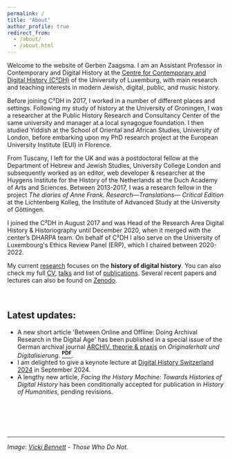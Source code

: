 ```yaml
---
permalink: /
title: "About"
author_profile: true
redirect_from: 
  - /about/
  - /about.html
---
```


Welcome to the website of Gerben Zaagsma. I am an Assistant Professor in Contemporary and Digital History at the [Centre for Contemporary and Digital History (C²DH)](https://www.c2dh.uni.lu/) of the University of Luxemburg, with main research and teaching interests in modern Jewish, digital, public, and music history.

Before joining C²DH in 2017, I worked in a number of different places and settings. Following my study of history at the University of Groningen, I was a researcher at the Public History Research and Consultancy Center of the same university and manager at a local synagogue foundation. I then studied Yiddish at the School of Oriental and African Studies, University of London, before embarking upon my PhD research project at the European University Institute (EUI) in Florence. 

From Tuscany, I left for the UK and was a postdoctoral fellow at the Department of Hebrew and Jewish Studies, University College London and subsequently worked as an editor, web developer & researcher at the Huygens Institute for the History of the Netherlands at the Duch Academy of Arts and Sciences. Between 2013-2017, I was a research fellow in the project _The diaries of Anne Frank. Research—Translations— Critical Edition_ at the Lichtenberg Kolleg, the Institute of Advanced Study at the University of Göttingen. 

I joined the C²DH in August 2017 and was Head of the Research Area Digital History & Historiography until December 2020, when it merged with the center’s DHARPA team. On behalf of C²DH I also serve on the University of Luxembourg's Ethics Review Panel (ERP), which I chaired between 2020-2022.

My current [research](/research/) focuses on the **history of digital history**. You can also check my full [CV](/cv/), [talks](/talks) and list of [publications](/publications). Several recent papers and lectures can also be found on [Zenodo](https://zenodo.org/search?page=1&size=20&q=zaagsma&sort=-publication_date).

<br/>

## Latest updates:
* A new short article 'Between Online and Offline: Doing Archival Research in the Digital Age' has been published in a special issue of the German archival journal [ARCHIV. theorie & praxis](https://www.archive.nrw.de/landesarchiv-nrw/ueber-uns/archiv-theorie-praxis) on _Originalerhalt und Digitalisierung_. **[<sup>PDF</sup>](https://orbilu.uni.lu/handle/10993/60512)**.
* I am delighted to give a keynote lecture at [Digital History Switzerland 2024](https://conferences.unibas.ch/frontend/index.php?folder_id=234) in September 2024.
* A lengthy new article, _Facing the History Machine: Towards Histories of Digital History_ has been conditionally accepted for publication in _History of Humanities_, pending revisions.




<br/>
<br/>
<br/>
<br/>

--- 

_Image: [Vicki Bennett](https://peoplelikeus.org/) - Those Who Do Not._